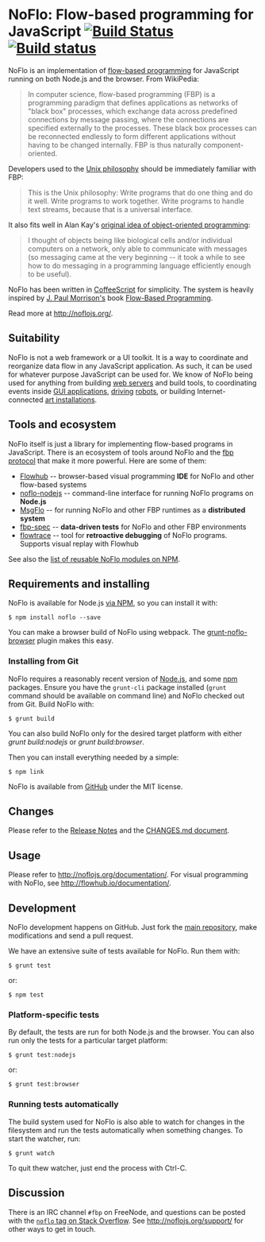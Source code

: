 NoFlo: Flow-based programming for JavaScript [![Build Status](https://secure.travis-ci.org/noflo/noflo.png?branch=master)](http://travis-ci.org/noflo/noflo) [![Build status](https://ci.appveyor.com/api/projects/status/k4jbqlpohq81pvny/branch/master)](https://ci.appveyor.com/project/bergie/noflo/branch/master)
=========================================

NoFlo is an implementation of [flow-based programming](http://en.wikipedia.org/wiki/Flow-based_programming) for JavaScript running on both Node.js and the browser. From WikiPedia:

> In computer science, flow-based programming (FBP) is a programming paradigm that defines applications as networks of "black box" processes, which exchange data across predefined connections by message passing, where the connections are specified externally to the processes. These black box processes can be reconnected endlessly to form different applications without having to be changed internally. FBP is thus naturally component-oriented.

Developers used to the [Unix philosophy](http://en.wikipedia.org/wiki/Unix_philosophy) should be immediately familiar with FBP:

> This is the Unix philosophy: Write programs that do one thing and do it well. Write programs to work together. Write programs to handle text streams, because that is a universal interface.

It also fits well in Alan Kay's [original idea of object-oriented programming](http://userpage.fu-berlin.de/~ram/pub/pub_jf47ht81Ht/doc_kay_oop_en):

> I thought of objects being like biological cells and/or individual computers on a network, only able to communicate with messages (so messaging came at the very beginning -- it took a while to see how to do messaging in a programming language efficiently enough to be useful).

NoFlo has been written in [CoffeeScript](http://jashkenas.github.com/coffee-script) for simplicity. The system is heavily inspired by [J. Paul Morrison's](http://www.jpaulmorrison.com/) book [Flow-Based Programming](http://www.jpaulmorrison.com/fbp/#More). 

Read more at <http://noflojs.org/>.

## Suitability

NoFlo is not a web framework or a UI toolkit. It is a way to coordinate and reorganize data flow in any JavaScript application. As such, it can be used for whatever purpose JavaScript can be used for. We know of NoFlo being used for anything from building [web servers](https://thegrid.io) and build tools, to coordinating events inside [GUI applications](https://flowhub.io), [driving](http://meemoo.org/blog/2015-01-14-turtle-power-to-the-people) [robots](http://bergie.iki.fi/blog/noflo-ardrone/), or building Internet-connected [art installations](http://bergie.iki.fi/blog/ingress-table/).

## Tools and ecosystem

NoFlo itself is just a library for implementing flow-based programs in JavaScript. There is an ecosystem of tools around NoFlo and the [fbp protocol](http://noflojs.org/documentation/protocol/) that make it more powerful. Here are some of them:

* [Flowhub](https://flowhub.io) -- browser-based visual programming **IDE** for NoFlo and other flow-based systems
* [noflo-nodejs](https://github.com/noflo/noflo-nodejs) -- command-line interface for running NoFlo programs on **Node.js**
* [MsgFlo](https://msgflo.org) -- for running NoFlo and other FBP runtimes as a **distributed system**
* [fbp-spec](https://github.com/flowbased/fbp-spec) -- **data-driven tests** for NoFlo and other FBP environments
* [flowtrace](https://github.com/flowbased/flowtrace) -- tool for **retroactive debugging** of NoFlo programs. Supports visual replay with Flowhub

See also the [list of reusable NoFlo modules on NPM](https://www.npmjs.com/browse/keyword/noflo).

## Requirements and installing

NoFlo is available for Node.js [via NPM](https://npmjs.org/package/noflo), so you can install it with:

    $ npm install noflo --save

You can make a browser build of NoFlo using webpack. The [grunt-noflo-browser](https://github.com/noflo/grunt-noflo-browser) plugin makes this easy.

### Installing from Git

NoFlo requires a reasonably recent version of [Node.js](http://nodejs.org/), and some [npm](http://npmjs.org/) packages. Ensure you have the `grunt-cli` package installed (`grunt` command should be available on command line) and NoFlo checked out from Git. Build NoFlo with:

    $ grunt build

You can also build NoFlo only for the desired target platform with either *grunt build:nodejs* or *grunt build:browser*.

Then you can install everything needed by a simple:

    $ npm link

NoFlo is available from [GitHub](https://github.com/noflo/noflo) under the MIT license.

## Changes

Please refer to the [Release Notes](https://github.com/noflo/noflo/releases) and the [CHANGES.md document](https://github.com/noflo/noflo/blob/master/CHANGES.md).

## Usage

Please refer to <http://noflojs.org/documentation/>. For visual programming with NoFlo, see <http://flowhub.io/documentation/>.

## Development

NoFlo development happens on GitHub. Just fork the [main repository](https://github.com/noflo/noflo), make modifications and send a pull request.

We have an extensive suite of tests available for NoFlo. Run them with:

    $ grunt test

or:

    $ npm test

### Platform-specific tests

By default, the tests are run for both Node.js and the browser. You can also run only the tests for a particular target platform:

    $ grunt test:nodejs

or:

    $ grunt test:browser

### Running tests automatically

The build system used for NoFlo is also able to watch for changes in the filesystem and run the tests automatically when something changes. To start the watcher, run:

    $ grunt watch

To quit thew watcher, just end the process with Ctrl-C.

## Discussion

There is an IRC channel `#fbp` on FreeNode, and questions can be posted with the [`noflo` tag on Stack Overflow](http://stackoverflow.com/questions/tagged/noflo). See <http://noflojs.org/support/> for other ways to get in touch.
